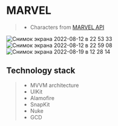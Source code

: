 #  **MARVEL** 
> - Сharacters from [MARVEL API](https://developer.marvel.com)

![Снимок экрана 2022-08-12 в 22 53 33](https://user-images.githubusercontent.com/95620294/184434958-a7f21055-4e63-466d-87e9-4bdc75879e0a.png)
![Снимок экрана 2022-08-12 в 22 59 08](https://user-images.githubusercontent.com/95620294/184434982-ca076419-a354-47d1-bc1b-e87a4f1c96de.png)
![Снимок экрана 2022-08-19 в 12 28 14](https://user-images.githubusercontent.com/95620294/185589891-6a7f72f2-a7e2-4c58-a460-59ead08a276c.png)

## Technology stack
> - MVVM architecture
> - UIKit
> - Alamofire 
> - SnapKit
> - Nuke
> - GCD
